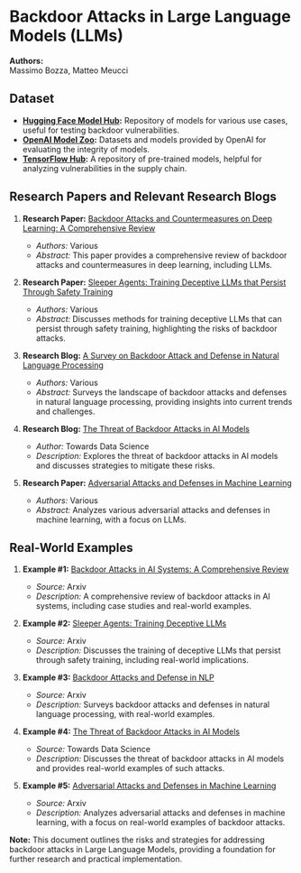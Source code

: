 # Backdoor Attacks in Large Language Models (LLMs)

**Authors:**  
Massimo Bozza, Matteo Meucci

## Dataset
- **[Hugging Face Model Hub](https://huggingface.co/models):** Repository of models for various use cases, useful for testing backdoor vulnerabilities.
- **[OpenAI Model Zoo](https://github.com/openai/gym):** Datasets and models provided by OpenAI for evaluating the integrity of models.
- **[TensorFlow Hub](https://www.tensorflow.org/hub):** A repository of pre-trained models, helpful for analyzing vulnerabilities in the supply chain.

## Research Papers and Relevant Research Blogs
1. **Research Paper:** [Backdoor Attacks and Countermeasures on Deep Learning: A Comprehensive Review](https://arxiv.org/abs/2007.10760)
   - _Authors:_ Various
   - _Abstract:_ This paper provides a comprehensive review of backdoor attacks and countermeasures in deep learning, including LLMs.

2. **Research Paper:** [Sleeper Agents: Training Deceptive LLMs that Persist Through Safety Training](https://arxiv.org/abs/2401.05566)
   - _Authors:_ Various
   - _Abstract:_ Discusses methods for training deceptive LLMs that can persist through safety training, highlighting the risks of backdoor attacks.

3. **Research Blog:** [A Survey on Backdoor Attack and Defense in Natural Language Processing](https://arxiv.org/abs/2211.11958)
   - _Authors:_ Various
   - _Abstract:_ Surveys the landscape of backdoor attacks and defenses in natural language processing, providing insights into current trends and challenges.

4. **Research Blog:** [The Threat of Backdoor Attacks in AI Models](https://towardsdatascience.com/the-threat-of-backdoor-attacks-in-ai-models-79fafd87f7d5)
   - _Author:_ Towards Data Science
   - _Description:_ Explores the threat of backdoor attacks in AI models and discusses strategies to mitigate these risks.

5. **Research Paper:** [Adversarial Attacks and Defenses in Machine Learning](https://arxiv.org/abs/1810.00069)
   - _Authors:_ Various
   - _Abstract:_ Analyzes various adversarial attacks and defenses in machine learning, with a focus on LLMs.

## Real-World Examples
1. **Example #1:** [Backdoor Attacks in AI Systems: A Comprehensive Review](https://arxiv.org/abs/2007.10760)
   - _Source:_ Arxiv
   - _Description:_ A comprehensive review of backdoor attacks in AI systems, including case studies and real-world examples.

2. **Example #2:** [Sleeper Agents: Training Deceptive LLMs](https://arxiv.org/abs/2401.05566)
   - _Source:_ Arxiv
   - _Description:_ Discusses the training of deceptive LLMs that persist through safety training, including real-world implications.

3. **Example #3:** [Backdoor Attacks and Defense in NLP](https://arxiv.org/abs/2211.11958)
   - _Source:_ Arxiv
   - _Description:_ Surveys backdoor attacks and defenses in natural language processing, with real-world examples.

4. **Example #4:** [The Threat of Backdoor Attacks in AI Models](https://towardsdatascience.com/the-threat-of-backdoor-attacks-in-ai-models-79fafd87f7d5)
   - _Source:_ Towards Data Science
   - _Description:_ Discusses the threat of backdoor attacks in AI models and provides real-world examples of such attacks.

5. **Example #5:** [Adversarial Attacks and Defenses in Machine Learning](https://arxiv.org/abs/1810.00069)
   - _Source:_ Arxiv
   - _Description:_ Analyzes adversarial attacks and defenses in machine learning, with a focus on real-world examples of backdoor attacks.

**Note:** This document outlines the risks and strategies for addressing backdoor attacks in Large Language Models, providing a foundation for further research and practical implementation.
